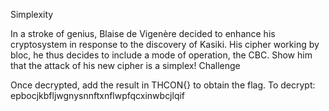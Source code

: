 Simplexity

In a stroke of genius, Blaise de Vigenère decided to enhance his cryptosystem in response to the discovery of Kasiki. His cipher working by bloc, he thus decides to include a mode of operation, the CBC. Show him that the attack of his new cipher is a simplex!
Challenge

Once decrypted, add the result in THCON{<result>} to obtain the flag.
To decrypt: epbocjkbfljwgnysnnftxnflwpfqcxinwbcjlqif
